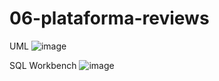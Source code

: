 # 06-plataforma-reviews
 UML
![image](https://github.com/user-attachments/assets/2e0a99ff-2d9d-4271-97e2-6ba3459ebefa)

SQL Workbench
![image](https://github.com/user-attachments/assets/cdc52e56-2729-4c93-96ea-ca2d5b386475)

